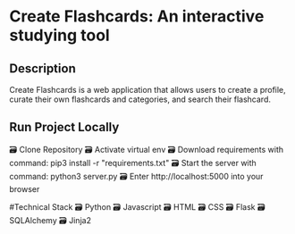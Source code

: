 # Create Flashcards: An interactive studying tool

## Description
Create Flashcards is a web application that allows users to create a profile, curate their own flashcards and categories, and search their flashcard.

## Run Project Locally
🗃 Clone Repository
🗃 Activate virtual env
🗃 Download requirements with command: pip3 install -r "requirements.txt"
🗃 Start the server with command:  python3 server.py
🗃 Enter http://localhost:5000 into your browser

#Technical Stack
🗃 Python
🗃 Javascript
🗃 HTML 
🗃 CSS
🗃 Flask
🗃 SQLAlchemy
🗃 Jinja2

